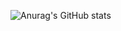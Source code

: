 ![Anurag's GitHub stats](https://github-readme-stats.vercel.app/api?username=murillocorrea&show_icons=true&theme=tokyonight&rank_icon=github)

